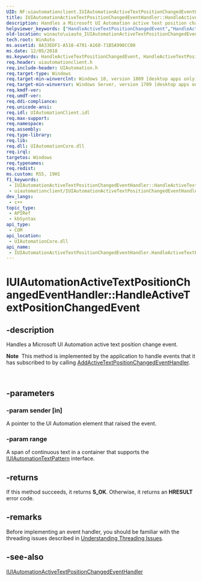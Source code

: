 ```yaml
---
UID: NF:uiautomationclient.IUIAutomationActiveTextPositionChangedEventHandler.HandleActiveTextPositionChangedEvent
title: IUIAutomationActiveTextPositionChangedEventHandler::HandleActiveTextPositionChangedEvent (uiautomationclient.h)
description: Handles a Microsoft UI Automation active text position change event.
helpviewer_keywords: ["HandleActiveTextPositionChangedEvent","HandleActiveTextPositionChangedEvent method [Windows Accessibility]","HandleActiveTextPositionChangedEvent method [Windows Accessibility]","IUIAutomationActiveTextPositionChangedEventHandler interface","IUIAutomationActiveTextPositionChangedEventHandler interface [Windows Accessibility]","HandleActiveTextPositionChangedEvent method","IUIAutomationActiveTextPositionChangedEventHandler.HandleActiveTextPositionChangedEvent","IUIAutomationActiveTextPositionChangedEventHandler::HandleActiveTextPositionChangedEvent","uiautomationclient/IUIAutomationActiveTextPositionChangedEventHandler::HandleActiveTextPositionChangedEvent","winauto.uiauto_IUIAutomationActiveTextPositionChangedEventHandler_HandleActiveTextPositionChangedEvent"]
old-location: winauto\uiauto_IUIAutomationActiveTextPositionChangedEventHandler_HandleActiveTextPositionChangedEvent.htm
tech.root: WinAuto
ms.assetid: 8A33EDF1-A518-4701-A160-71B5A998CC00
ms.date: 12/05/2018
ms.keywords: HandleActiveTextPositionChangedEvent, HandleActiveTextPositionChangedEvent method [Windows Accessibility], HandleActiveTextPositionChangedEvent method [Windows Accessibility],IUIAutomationActiveTextPositionChangedEventHandler interface, IUIAutomationActiveTextPositionChangedEventHandler interface [Windows Accessibility],HandleActiveTextPositionChangedEvent method, IUIAutomationActiveTextPositionChangedEventHandler.HandleActiveTextPositionChangedEvent, IUIAutomationActiveTextPositionChangedEventHandler::HandleActiveTextPositionChangedEvent, uiautomationclient/IUIAutomationActiveTextPositionChangedEventHandler::HandleActiveTextPositionChangedEvent, winauto.uiauto_IUIAutomationActiveTextPositionChangedEventHandler_HandleActiveTextPositionChangedEvent
req.header: uiautomationclient.h
req.include-header: UIAutomation.h
req.target-type: Windows
req.target-min-winverclnt: Windows 10, version 1809 [desktop apps only]
req.target-min-winversvr: Windows Server, version 1709 [desktop apps only]
req.kmdf-ver: 
req.umdf-ver: 
req.ddi-compliance: 
req.unicode-ansi: 
req.idl: UIAutomationClient.idl
req.max-support: 
req.namespace: 
req.assembly: 
req.type-library: 
req.lib: 
req.dll: UIAutomationCore.dll
req.irql: 
targetos: Windows
req.typenames: 
req.redist: 
ms.custom: RS5, 19H1
f1_keywords:
 - IUIAutomationActiveTextPositionChangedEventHandler::HandleActiveTextPositionChangedEvent
 - uiautomationclient/IUIAutomationActiveTextPositionChangedEventHandler::HandleActiveTextPositionChangedEvent
dev_langs:
 - c++
topic_type:
 - APIRef
 - kbSyntax
api_type:
 - COM
api_location:
 - UIAutomationCore.dll
api_name:
 - IUIAutomationActiveTextPositionChangedEventHandler.HandleActiveTextPositionChangedEvent
---
```


# IUIAutomationActiveTextPositionChangedEventHandler::HandleActiveTextPositionChangedEvent


## -description

Handles a Microsoft UI Automation active text position change event.<div class="alert"><b>Note</b>  This method is implemented by the application to handle events that it has subscribed to by calling <a href="https://docs.microsoft.com/windows/desktop/api/uiautomationclient/nf-uiautomationclient-iuiautomation6-addactivetextpositionchangedeventhandler">AddActiveTextPositionChangedEventHandler</a>.</div>
<div> </div>

## -parameters

### -param sender [in]

A pointer to the UI Automation element that raised the event.

### -param range

A span of continuous text in a container that supports the <a href="https://docs.microsoft.com/windows/desktop/api/uiautomationclient/nn-uiautomationclient-iuiautomationtextpattern">IUIAutomationTextPattern</a> interface.

## -returns

If this method succeeds, it returns <b xmlns:loc="http://microsoft.com/wdcml/l10n">S_OK</b>. Otherwise, it returns an <b xmlns:loc="http://microsoft.com/wdcml/l10n">HRESULT</b> error code.

## -remarks

Before implementing an event handler, you should be familiar with the threading issues described in <a href="https://docs.microsoft.com/windows/desktop/WinAuto/uiauto-threading">Understanding Threading Issues</a>.

## -see-also

<a href="https://msdn.microsoft.com/en-us/library/Mt830314(v=VS.85).aspx">IUIAutomationActiveTextPositionChangedEventHandler</a>

